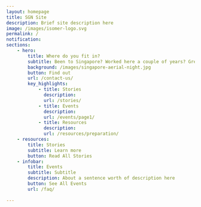 ```yaml
---
layout: homepage
title: SGN Site
description: Brief site description here
image: /images/isomer-logo.svg
permalink: /
notification: 
sections:
    - hero:
        title: Where do you fit in?
        subtitle: Been to Singapore? Worked here a couple of years? Grew up here? Join us as we build a network to connect individuals around the globe who share experiences of Singapore in one way or another. 
        background: /images/singapore-aerial-night.jpg
        button: Find out
        url: /contact-us/
        key_highlights:
            - title: Stories
              description: 
              url: /stories/
            - title: Events
              description: 
              url: /events/page1/
            - title: Resources
              description: 
              url: /resources/preparation/
    - resources:
        title: Stories
        subtitle: Learn more
        button: Read All Stories  
    - infobar:
        title: Events
        subtitle: Subtitle
        description: About a sentence worth of description here
        button: See All Events
        url: /faq/
       
---
```

